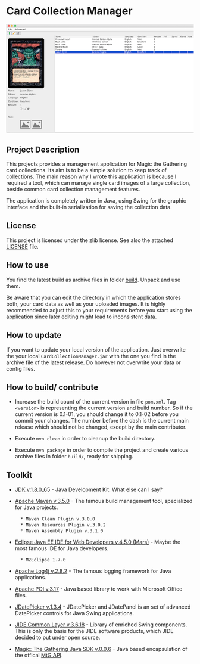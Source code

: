 # Card Collection Manager
![img1](img1.png)
## Project Description
This projects provides a management application for Magic the Gathering card collections. Its aim is to be a simple solution to keep track of collections. The main reason why I wrote this application is because I required a tool, which can manage single card images of a large collection, beside common card collection management features.

The application is completely written in Java, using Swing for the graphic interface and the built-in serialization for saving the collection data.

## License
This project is licensed under the zlib license. See also the attached [LICENSE](./LICENSE) file.

## How to use
You find the latest build as archive files in folder [build](./build). Unpack and use them.

Be aware that you can edit the directory in which the application stores both, your card data as well as your uploaded images.
It is highly recommended to adjust this to your requirements before you start using the application since later editing might
lead to inconsistent data.

## How to update
If you want to update your local version of the application. Just overwrite the your local `CardCollectionManager.jar` with the one
you find in the archive file of the latest release. Do however not overwrite your data or config files.

## How to build/ contribute
* Increase the build count of the current version in file `pom.xml`. Tag `<version>` is representing the current version and build number. So if the current version is 0.1-01, you should change it to 0.1-02 before you commit your changes. The number before the dash is the current main release which should not be changed, except by the main contributor. 

* Execute `mvn clean` in order to cleanup the build directory.
* Execute `mvn package` in order to compile the project and create various archive files in folder `build/`, ready for shipping.

## Toolkit
* [JDK v.1.8.0_65](http://www.oracle.com/technetwork/java/javase/downloads/jdk8-downloads-2133151.html) - Java Development Kit. What else can I say?


* [Apache Maven v.3.5.0](https://maven.apache.org/) - The famous build management tool, specialized for Java projects.
	
		* Maven Clean Plugin v.3.0.0
		* Maven Resources Plugin v.3.0.2
		* Maven Assembly Plugin v.3.1.0


* [Eclipse Java EE IDE for Web Developers v.4.5.0 (Mars)](https://www.eclipse.org) - Maybe the most famous IDE for Java developers.

		* M2Eclipse 1.7.0

* [Apache Log4j v.2.8.2](https://logging.apache.org/log4j/2.x/) - The famous logging framework for Java applications.

* [Apache POI v.3.17](https://poi.apache.org) - Java based library to work with Microsoft Office files.

* [JDatePicker v.1.3.4](https://jdatepicker.org) - JDatePicker and JDatePanel is an set of advanced DatePicker controls for Java Swing applications.

* [JIDE Common Layer v.3.6.18](https://github.com/jidesoft/jide-oss) - Library of enriched Swing components. This is only the basis for the JIDE software products, which JIDE decided to put under open source.

* [Magic: The Gathering Java SDK v.0.0.6](https://github.com/MagicTheGathering/mtg-sdk-java) - Java based encapsulation of the offical [MtG API](https://magicthegathering.io).
